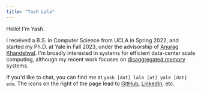 ```yaml
---
title: "Yash Lala"
---
```


Hello! I'm Yash. 

I received a B.S. in Computer Science from UCLA in Spring 2022, and started
my Ph.D. at Yale in Fall 2023, under the advisorship of 
[Anurag Khandelwal](https://www.anuragkhandelwal.com/). 
I'm broadly interested in systems for
efficient data-center scale computing, although my recent work focuses on
[disaggregated memory](https://arxiv.org/pdf/2202.02223.pdf) systems. 

If you'd like to chat, you can find me at
`yash [dot] lala [at] yale [dot] edu`. The icons on the right of the page lead to
[GitHub](https://github.com/yashlala),
[LinkedIn](https://www.linkedin.com/in/yashlala/), etc. 
